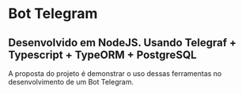 # Bot Telegram

## Desenvolvido em NodeJS. Usando Telegraf + Typescript + TypeORM + PostgreSQL

A proposta do projeto é demonstrar o uso dessas ferramentas no desenvolvimento de um Bot Telegram.
